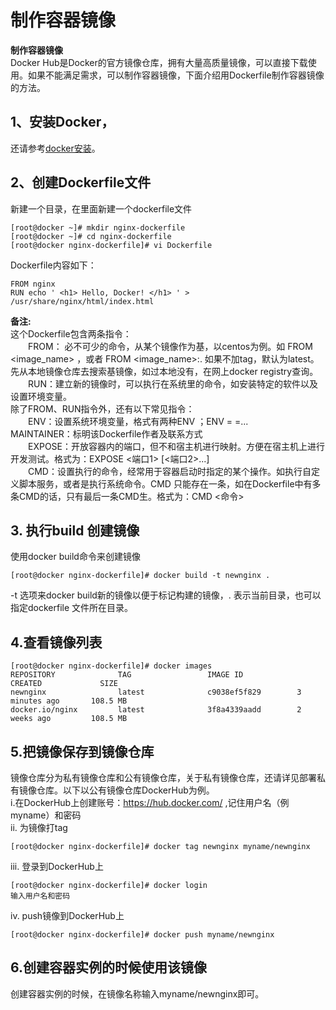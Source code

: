 
# 制作容器镜像

**制作容器镜像**  
Docker Hub是Docker的官方镜像仓库，拥有大量高质量镜像，可以直接下载使用。如果不能满足需求，可以制作容器镜像，下面介绍用Dockerfile制作容器镜像的方法。  
## 1、安装Docker，
   还请参考[docker安装](https://docs.docker.com/install/)。  
## 2、创建Dockerfile文件  
新建一个目录，在里面新建一个dockerfile文件  
```
[root@docker ~]# mkdir nginx-dockerfile
[root@docker ~]# cd nginx-dockerfile
[root@docker nginx-dockerfile]# vi Dockerfile
```  
Dockerfile内容如下：  
```
FROM nginx
RUN echo ' <h1> Hello, Docker! </h1> ' > /usr/share/nginx/html/index.html
```  
**备注:**  
    这个Dockerfile包含两条指令：  
　　FROM： 必不可少的命令，从某个镜像作为基，以centos为例。如 FROM <image_name> ，或者 FROM <image_name>:<tag>. 如果不加tag，默认为latest。先从本地镜像仓库去搜索基镜像，如过本地没有，在网上docker registry查询。  
　　RUN：建立新的镜像时，可以执行在系统里的命令，如安装特定的软件以及设置环境变量。  
    除了FROM、RUN指令外，还有以下常见指令：  
　　ENV：设置系统环境变量，格式有两种ENV <key> <value>；ENV <key1>=<value1> <key2>=<value2>...  
    MAINTAINER：标明该Dockerfile作者及联系方式  
　　EXPOSE：开放容器内的端口，但不和宿主机进行映射。方便在宿主机上进行开发测试。格式为：EXPOSE <端口1> [<端口2>...]  
　　CMD：设置执行的命令，经常用于容器启动时指定的某个操作。如执行自定义脚本服务，或者是执行系统命令。CMD 只能存在一条，如在Dockerfile中有多条CMD的话，只有最后一条CMD生。格式为：CMD <命令>  
## 3. 执行build 创建镜像
   使用docker build命令来创建镜像
```
[root@docker nginx-dockerfile]# docker build -t newnginx .
```
   -t 选项来docker build新的镜像以便于标记构建的镜像，. 表示当前目录，也可以指定dockerfile 文件所在目录。
## 4.查看镜像列表
```
[root@docker nginx-dockerfile]# docker images
REPOSITORY              TAG                 IMAGE ID            CREATED             SIZE
newnginx                latest              c9038ef5f829        3 minutes ago       108.5 MB
docker.io/nginx         latest              3f8a4339aadd        2 weeks ago         108.5 MB
```

## 5.把镜像保存到镜像仓库
    
   镜像仓库分为私有镜像仓库和公有镜像仓库，关于私有镜像仓库，还请详见部署私有镜像仓库。以下以公有镜像仓库DockerHub为例。  
   i.在DockerHub上创建账号：https://hub.docker.com/ ,记住用户名（例myname）和密码  
   ii. 为镜像打tag  
```
[root@docker nginx-dockerfile]# docker tag newnginx myname/newnginx
```
  iii. 登录到DockerHub上
```
[root@docker nginx-dockerfile]# docker login
输入用户名和密码
```
  iv. push镜像到DockerHub上
```
[root@docker nginx-dockerfile]# docker push myname/newnginx
```
## 6.创建容器实例的时候使用该镜像
   
   创建容器实例的时候，在镜像名称输入myname/newnginx即可。

